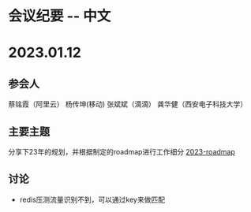 # 会议纪要 -- 中文
# 2023.01.12
## 参会人
蔡铭霞（阿里云）
杨传坤(移动)
张斌斌（滴滴）
龚华健（西安电子科技大学）

## 主要主题
分享下23年的规划，并根据制定的roadmap进行工作细分
[2023-roadmap](doc/23年开源roadmap.pptx)

## 讨论
* redis压测流量识别不到，可以通过key来做匹配